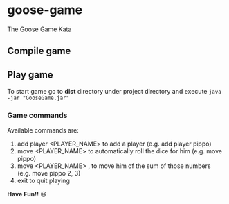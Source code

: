 # goose-game
The Goose Game Kata

## Compile game



## Play game

To start game go to **dist** directory under project directory and execute `java -jar "GooseGame.jar"`

### Game commands

Available commands are:

1) add player <PLAYER_NAME> to add a player (e.g. add player pippo)
2) move <PLAYER_NAME> to automatically roll the dice for him (e.g. move pippo)
3) move <PLAYER_NAME> <N1>, <N2> to move him of the sum of those numbers (e.g. move pippo 2, 3)
4) exit to quit playing

**Have Fun!!** :smiley:
